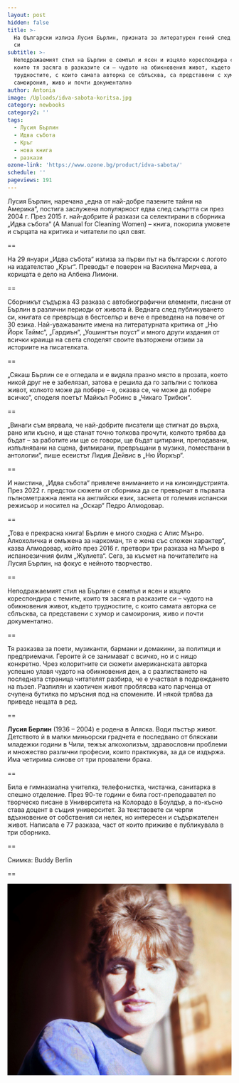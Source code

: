 ```yaml
---
layout: post
hidden: false
title: >-
  На български излиза Лусия Бърлин, призната за литературен гений след смъртта
  си
subtitle: >-
  Неподражаемият стил на Бърлин е семпъл и ясен и изцяло кореспондира с темите,
  които тя засяга в разказите си – чудото на обикновения живот, където
  трудностите, с които самата авторка се сблъсква, са представени с хумор и
  самоирония, живо и почти документално
author: Antonia
image: /Uploads/idva-sabota-koritsa.jpg
category: newbooks
category2: ''
tags:
  - Лусия Бърлин
  - Идва събота
  - Кръг
  - нова книга
  - разкази
ozone-link: 'https://www.ozone.bg/product/idva-sabota/'
schedule: ''
pageviews: 191
---
```

Лусия Бърлин, наречана „една от най-добре пазените тайни на Америка“, постига заслужена популярност едва след смъртта си през 2004 г. През 2015 г. най-добрите й разкази са селектирани в сборника „Идва събота“ (A Manual for Cleaning Women) – книга, покорила умовете и сърцата на критика и читатели по цял свят. 

\==

На 29 януари „Идва събота“ излиза за първи път на български с логото на издателство „Кръг“. Преводът е поверен на Василена Мирчева, а корицата е дело на Албена Лимони. 

\==

Сборникът съдържа 43 разказа с автобиографични елементи, писани от Бърлин в различни периоди от живота й. Веднага след публикуването си, книгата се превръща в бестселър и вече е преведена на повече от 30 езика. Най-уважаваните имена на литературната критика от „Ню Йорк Таймс“, „Гардиън“, „Уошингтън поуст“ и много други издания от всички краища на света споделят своите възторжени отзиви за историите на писателката.

\==

„Сякаш Бърлин се е огледала и е видяла празно място в прозата, което никой друг не е забелязал, затова е решила да го запълни с толкова живот, колкото може да побере – е, оказва се, че може да побере всичко“, споделя поетът Майкъл Робинс в „Чикаго Трибюн“.

\==

„Винаги съм вярвала, че най-добрите писатели ще стигнат до върха, рано или късно, и ще станат точно толкова прочути, колкото трябва да бъдат – за работите им ще се говори, ще бъдат цитирани, преподавани, изпълнявани на сцена, филмирани, превръщани в музика, помествани в антологии“, пише есеистът Лидия Дейвис в „Ню Йоркър“.

\==

И наистина, „Идва събота“ привлече вниманието и на киноиндустрията. През 2022 г. предстои сюжети от сборника да се превърнат в първата пълнометражна лента на английски език, заснета от големия испански режисьор и носител на „Оскар“ Педро Алмодовар. 

\==

„Това е прекрасна книга! Бърлин е много сходна с Алис Мънро. Алкохоличка и омъжена за наркоман, тя е жена със сложен характер“, казва Алмодовар, който през 2016 г. претвори три разказа на Мънро в испаноезичния филм „Жулиета“. Сега, за късмет на почитателите на Лусия Бърлин, на фокус е нейното творчество.

\==

Неподражаемият стил на Бърлин е семпъл и ясен и изцяло кореспондира с темите, които тя засяга в разказите си – чудото на обикновения живот, където трудностите, с които самата авторка се сблъсква, са представени с хумор и самоирония, живо и почти документално. 

\==

Тя разказва за поети, музиканти, бармани и домакини, за политици и предприемачи. Героите ѝ се занимават с всичко, но и с нищо конкретно. Чрез колоритните си сюжети американската авторка успешно улавя чудото на обикновения ден, а с разлистването на последната страница читателят разбира, че е участвал в подреждането на пъзел. Разпилян и хаотичен живот проблясва като парченца от счупена бутилка по мръсния под на спомените. И някой трябва да приведе нещата в ред.

\==

**Лусия Берлин** (1936 – 2004) е родена в Аляска. Води пъстър живот. Детството ѝ в малки миньорски градчета е последвано от бляскави младежки години в Чили, тежък алкохолизъм, здравословни проблеми и множество различни професии, които практикува, за да се издържа. Има четирима синове от три провалени брака.

\==

Била е гимназиална учителка, телефонистка, чистачка, санитарка в спешно отделение. През 90-те години е била гост-преподавател по творческо писане в Университета на Колорадо в Боулдър, а по-късно става доцент в същия университет. За текствовете си черпи вдъхновение от собствения си нелек, но интересен и съдържателен живот. Написала е 77 разказа, част от които приживе е публикувала в три сборника. 

\==

Снимка: Buddy Berlin

\==

![](/Uploads/berlin-lucia.jpg)